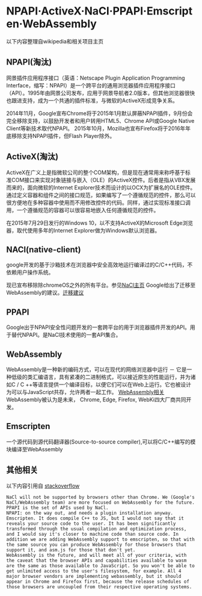 # NPAPI·ActiveX·NaCl·PPAPI·Emscripten·WebAssembly

以下内容整理自wikipedia和相关项目主页

## NPAPI(淘汰)
网景插件应用程序接口（英语：Netscape Plugin Application Programming Interface，缩写：NPAPI）是一个跨平台的通用浏览器插件应用程序接口（API）。1995年由网景公司发布，应用于网景导航者2.0版本，但其他浏览器很快也跟进支持，成为一个共通的插件标准，与微软的ActiveX形成竞争关系。

2014年11月，Google宣布Chrome将于2015年1月默认屏蔽NPAPI插件，9月份会完全移除支持，以鼓励开发者和用户转用HTML5、Chrome API或Google Native Client等新技术取代NPAPI。
2015年10月，Mozilla也宣布Firefox将于2016年年底移除支持NPAPI插件，但Flash Player除外。

## ActiveX(淘汰)
ActiveX在广义上是指微软公司的整个COM架构，但是现在通常用来称呼基于标准COM接口来实现对象链接与嵌入（OLE）的ActiveX控件。后者是指从VBX发展而来的，面向微软的Internet Explorer技术而设计的以OCX为扩展名的OLE控件。通过定义容器和组件之间的接口规范，如果编写了一个遵循规范的控件，那么可以很方便地在多种容器中使用而不用修改控件的代码。同样，通过实现标准接口调用，一个遵循规范的容器可以很容易地嵌入任何遵循规范的控件。

在2015年7月29日发行的Windows 10，以不支持ActiveX的Microsoft Edge浏览器，取代使用多年的Internet Explorer做为Windows默认浏览器。

## NACl(native-client)
google开发的基于沙箱技术在浏览器中安全高效地运行编译过的C/C++代码，不依赖用户操作系统。

现已宣布移除除chromeOS之外的所有平台。参见[NaCl主页](https://developer.chrome.com/native-client)
Google给出了迁移至WebAssembly的建议。[迁移建议](https://developer.chrome.com/native-client/migration)
## PPAPI
Google出于NPAPI安全性问题开发的一套跨平台的用于浏览器插件开发的API。用于替代NPAPI。是NaCl技术使用的一套API集合。
## WebAssembly
WebAssembly是一种新的编码方式，可以在现代的网络浏览器中运行 － 它是一种低级的类汇编语言，具有紧凑的二进制格式，可以接近原生的性能运行，并为诸如C / C ++等语言提供一个编译目标，以便它们可以在Web上运行。它也被设计为可以与JavaScript共存，允许两者一起工作。
[WebAssembly相关](https://developer.mozilla.org/zh-CN/docs/WebAssembly)
WebAssembly被认为是未来， Chrome, Edge, Firefox,  WebKi四大厂商共同开发。
## Emscripten
一个源代码到源代码翻译器(Source-to-source compiler),可以将C/C++编写的模块编译至WebAssembly
## 其他相关
以下内容引用自  [stackoverflow](https://stackoverflow.com/questions/41083606/porting-c-code-native-client-to-browser-web-app)

```
NaCl will not be supported by browsers other than Chrome. We (Google's NaCl/WebAssembly team) are more focused on WebAssembly for the future.
PPAPI is the set of APIs used by NaCl.
NPAPI: on the way out, and needs a plugin installation anyway.
Emscripten. It does compile C++ to JS, but I would not say that it reveals your source code to the user. It has been significantly transformed through the usual compilation and optimization process, and I would say it's closer to machine code than source code. In addition we are adding WebAssembly support to emscripten, so that with the same source you can produce WebAssembly for those browsers that support it, and asm.js for those that don't yet.
WebAssembly is the future, and will meet all of your criteria, with the caveat that the browser APIs and capabilities available to wasm are the same as those available to JavaScript. So you won't be able to get unlimited access to the user's filesystem, for example. All 4 major browser vendors are implementing webassembly, but it should appear in Chrome and Firefox first, because the release schedules of those browsers are uncoupled from their respective operating systems.
```